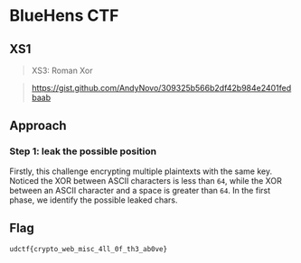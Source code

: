 # BlueHens CTF

## XS1

> XS3: Roman Xor

> https://gist.github.com/AndyNovo/309325b566b2df42b984e2401fedbaab

## Approach

### Step 1: leak the possible position

Firstly, this challenge encrypting multiple plaintexts with the same key. Noticed the XOR between ASCII characters is less than `64`, while the XOR between an ASCII character and a space is greater than `64`. In the first phase, we identify the possible leaked chars.




## Flag

```
udctf{crypto_web_misc_4ll_0f_th3_ab0ve}
```
